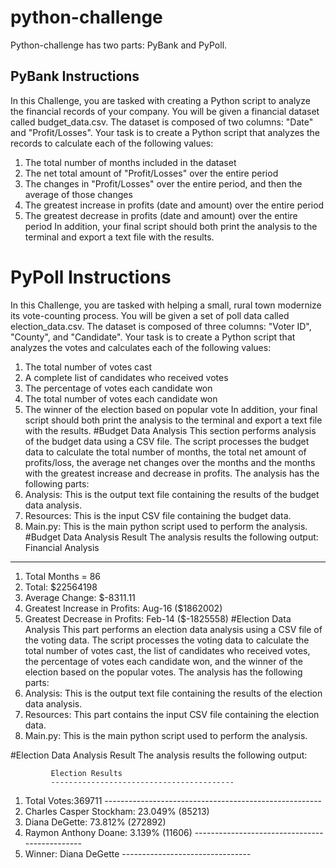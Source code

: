 # python-challenge
Python-challenge has two parts: PyBank and PyPoll.
## PyBank Instructions
In this Challenge, you are tasked with creating a Python script to analyze the financial records of your company. You will be given a financial dataset called budget_data.csv. The dataset is composed of two columns: "Date" and "Profit/Losses".
Your task is to create a Python script that analyzes the records to calculate each of the following values:
1. The total number of months included in the dataset
2. The net total amount of "Profit/Losses" over the entire period
3. The changes in "Profit/Losses" over the entire period, and then the average of those changes
4. The greatest increase in profits (date and amount) over the entire period
5.  The greatest decrease in profits (date and amount) over the entire period
In addition, your final script should both print the analysis to the terminal and export a text file with the results.
# PyPoll Instructions
In this Challenge, you are tasked with helping a small, rural town modernize its vote-counting process.
You will be given a set of poll data called election_data.csv. The dataset is composed of three columns: "Voter ID", "County", and "Candidate". Your task is to create a Python script that analyzes the votes and calculates each of the following values:
1. The total number of votes cast
2. A complete list of candidates who received votes
3.  The percentage of votes each candidate won
4. The total number of votes each candidate won
5. The winner of the election based on popular vote
In addition, your final script should both print the analysis to the terminal and export a text file with the results.
#Budget Data Analysis
This section performs analysis of the budget data using a CSV file. The script processes the budget data to calculate the total number of months, the total net amount of profits/loss, the average net changes over the months and the months with the greatest increase and decrease in profits.
The analysis has the following parts:
1. Analysis: This is the output text file containing the results of the budget data analysis.
2. Resources: This is the input CSV file containing the budget data.
3. Main.py: This is the main python script used to perform the analysis.
#Budget Data Analysis Result
The analysis results the following output:
Financial Analysis
--------------------
1. Total Months = 86
2. Total: $22564198
3. Average Change: $-8311.11
4. Greatest Increase in Profits: Aug-16 ($1862002)
5. Greatest Decrease in Profits: Feb-14 ($-1825558)
#Election Data Analysis
This part performs an election data analysis using a CSV file of the voting data. The script processes the voting data to calculate the total number of votes cast, the list of candidates who received votes, the percentage of votes each candidate won, and the winner of the election based on the popular votes.
The analysis has the following parts:
1. Analysis: This is the output text file containing the results of the election data analysis.
2. Resources: This part contains the input CSV file containing the election data.
3. Main.py: This is the main python script used to perform the analysis.

#Election Data Analysis Result
The analysis results the following output:

             Election Results
             -----------------------------------------
1. Total Votes:369711
            ------------------------------------------------------
2. Charles Casper Stockham: 23.049% (85213)
3. Diana DeGette: 73.812% (272892)
4. Raymon Anthony Doane: 3.139% (11606)
            ----------------------------------------------
5. Winner: Diana DeGette
            --------------------------------

